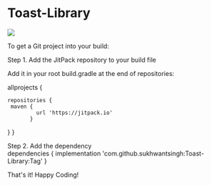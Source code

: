 # Toast-Library
[![](https://jitpack.io/v/sukhwantsingh/Toast-Library.svg)](https://jitpack.io/#sukhwantsingh/Toast-Library)



To get a Git project into your build:

Step 1. Add the JitPack repository to your build file

Add it in your root build.gradle at the end of repositories:

allprojects {

    repositories {
     maven {
             url 'https://jitpack.io' 
           }
}
}
  
Step 2. Add the dependency  
dependencies {
      implementation 'com.github.sukhwantsingh:Toast-Library:Tag'
}
  
That's it! Happy Coding!
